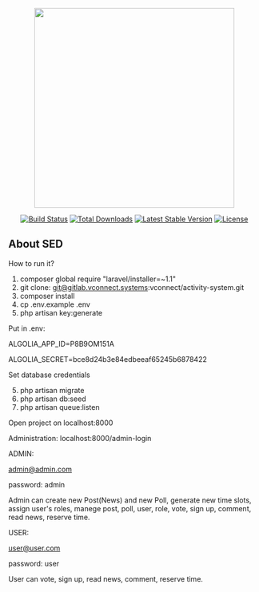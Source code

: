 <p align="center"><img src="https://res.cloudinary.com/dtfbvvkyp/image/upload/v1566331377/laravel-logolockup-cmyk-red.svg" width="400"></p>

<p align="center">
<a href="https://travis-ci.org/laravel/framework"><img src="https://travis-ci.org/laravel/framework.svg" alt="Build Status"></a>
<a href="https://packagist.org/packages/laravel/framework"><img src="https://poser.pugx.org/laravel/framework/d/total.svg" alt="Total Downloads"></a>
<a href="https://packagist.org/packages/laravel/framework"><img src="https://poser.pugx.org/laravel/framework/v/stable.svg" alt="Latest Stable Version"></a>
<a href="https://packagist.org/packages/laravel/framework"><img src="https://poser.pugx.org/laravel/framework/license.svg" alt="License"></a>
</p>

## About SED



How to run it?
1. composer global require "laravel/installer=~1.1"
2. git clone: git@gitlab.vconnect.systems:vconnect/activity-system.git
3. composer install
4. cp .env.example .env
5. php artisan key:generate

Put in .env:

ALGOLIA_APP_ID=P8B9OM151A

ALGOLIA_SECRET=bce8d24b3e84edbeeaf65245b6878422

Set database credentials

5. php artisan migrate
6. php artisan db:seed
7. php artisan queue:listen

Open project on localhost:8000

Administration: localhost:8000/admin-login

ADMIN:

admin@admin.com

password: admin

Admin can create new Post(News) and new Poll,
generate new time slots,
assign user's roles,
manege post, poll, user, role,
vote, sign up, comment, read news, reserve time.

USER:

user@user.com

password: user

User can vote, sign up, read news, comment, reserve time.
